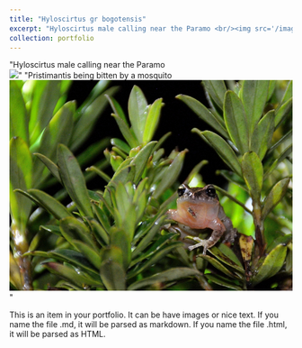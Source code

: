 ```yaml
---
title: "Hyloscirtus gr bogotensis"
excerpt: "Hyloscirtus male calling near the Paramo <br/><img src='/images/DSC_4661.JPG'>"
collection: portfolio
---
```

"Hyloscirtus male calling near the Paramo <br/><img src='/images/DSC_4661.JPG'>"
"Pristimantis being bitten by a mosquito <br/><img src='/images/Pristi_mosquitoDSC_2.JPG'>"

This is an item in your portfolio. It can be have images or nice text. If you name the file .md, it will be parsed as markdown. If you name the file .html, it will be parsed as HTML. 
